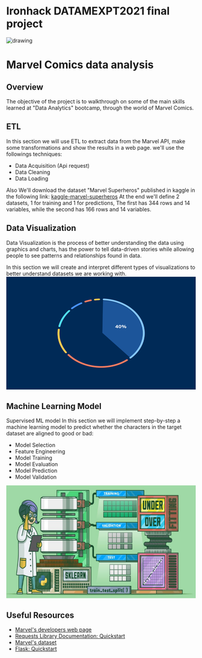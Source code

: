 # Ironhack DATAMEXPT2021 final project

<!-- ![Marvel](./imgs/avengers.gif) -->
<img src="./static/avengers.gif" alt="drawing" height='250' width="1000"/>

# Marvel Comics data analysis

## Overview
The objective of the project is to walkthrough on some of the main skills learned at "Data
Analytics" bootcamp, through the world of Marvel Comics.

## ETL
In this section we will use ETL to extract data from the Marvel API, make some transformations
and show the results in a web page. we'll use the followings techniques:
* Data Acquisition (Api request)
* Data Cleaning
* Data Loading

Also We'll download the dataset "Marvel Superheros" published in kaggle in the following link:
<a href="https://www.kaggle.com/dannielr/marvel-superheroes"
    target="_blank">kaggle-marvel-superheros</a>
At the end we'll define 2 datasets, 1 for training and 1 for predictions,
The first has 344 rows and 14 variables, while the second has 166 rows and 14 variables.

## Data Visualization
Data Visualization is the process of better understanding the data using graphics and charts,
has the power to tell data-driven stories while allowing people to see patterns and relationships
found in data.

In this section we will create and interpret different types of visualizations to better understand
datasets we are working with.
<img src="./static/piechart.gif" alt="drawing" height='300' width="900"/>

## Machine Learning Model
Supervised ML model
In this section we will implement step-by-step a machine learning model to predict whether the
characters in the target dataset are aligned to good or bad:
* Model Selection
* Feature Engineering
* Model Training
* Model Evaluation
* Model Prediction
* Model Validation
<img src="./static/model-processing.png" alt="drawing" height='300' width="900"/>

## Useful Resources
* [Marvel's developers web page](https://developer.marvel.com/)
* [Requests Library Documentation: Quickstart](http://docs.python-requests.org/en/master/user/quickstart/)
* [Marvel's dataset](https://www.kaggle.com/dannielr/marvel-superheroes)
* [Flask: Quickstart](https://flask.palletsprojects.com/en/2.0.x/quickstart/)
